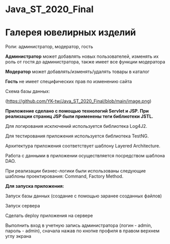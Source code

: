 # Java_ST_2020_Final
# Галерея ювелирных изделий
Роли: администратор, модератор, гость

**Администратор** может добавлять новых пользователей, изменять их роль от гостя до администратора, также имеет все функции модератора

**Модератор** может добавлять/изменять/удалять товары в каталог

**Гость** не имеет специфических прав по изменению сайта

Схема базы данных:

(https://github.com/YK-tw/Java_ST_2020_Final/blob/main/image.png)

**Приложение сделано с помощью технологий Servlet и JSP. При реализации страниц JSP были применены теги библиотеки JSTL.**

  Для логирования исключений используется библиотека Log4J2.
  
  Для тестирования приложения используется библиотека TestNG.
  
  Архитектура приложения соответствует шаблону Layered Architecture.
	
  Работа с данными в приложении осуществляется посредством шаблона DAO.
	
  При реализации бизнес-логики были использованы следующие шаблоны проектирования: Command, Factory Method.

**Для запуска приложения:**

  Запуск базы данных (создание с помощью заранее созданных файлов)
	
  Запуск сервера
	
  Сделать deploy приложения на сервере
	
  Выполнить вход в учетную запись администратора (логин - admin, пароль - admin), сначала нажав по кнопке профиля в правом верхнем углу экрана
